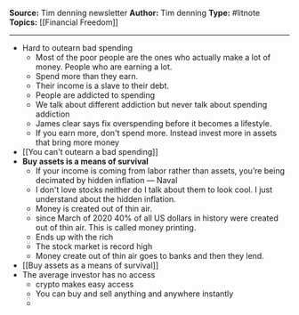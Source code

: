 ---
---
**Source:** Tim denning newsletter
**Author:** Tim denning
**Type:** #litnote 
**Topics:**  [[Financial Freedom]] 

----
- Hard to outearn bad spending
	- Most of the poor people are the ones who actually make a lot of money. People who are earning a lot. 
	- Spend more than they earn. 
	- Their income is a slave to their debt.
	- People are addicted to spending
	- We talk about different addiction but never talk about spending addiction
	- James clear says fix overspending before it becomes a lifestyle.
	- If you earn more, don't spend more. Instead invest more in assets that bring more money
- [[You can't outearn a bad spending]]
- **Buy assets is a means of survival**
	- If your income is coming from labor rather than assets, you’re being decimated by hidden inflation — Naval
	- I don't love stocks neither do I talk about them to look cool. I just understand about the hidden inflation.
	- Money is created out of thin air.
	- since March of 2020 40% of all US dollars in history were created out of thin air. This is called money printing.
	- Ends up with the rich
	- The stock market is record high 
	- Money create out of thin air goes to banks and then they lend. 
- [[Buy assets as a means of survival]]
- The average investor has no access
	- crypto makes easy access 
	- You can buy and sell anything and anywhere instantly
	- 